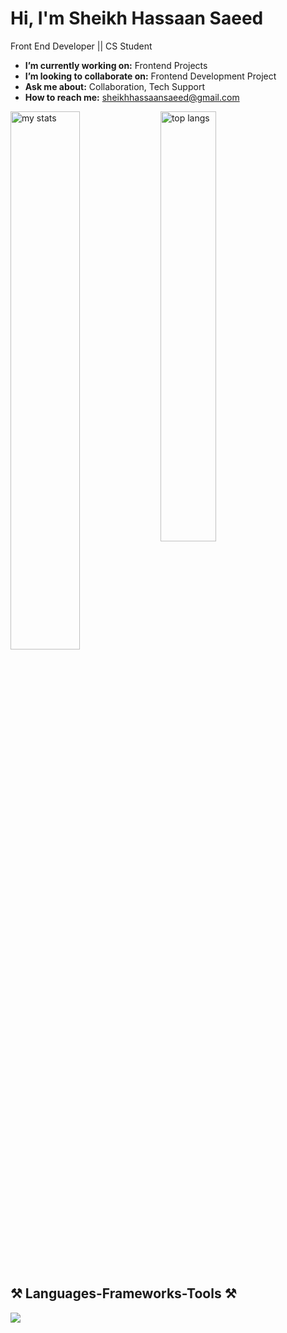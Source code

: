 # Hi, I'm Sheikh Hassaan Saeed
Front End Developer || CS Student



-  **I’m currently working on:** Frontend Projects
-  **I’m looking to collaborate on:** Frontend Development Project
-  **Ask me about:** Collaboration, Tech Support
-  **How to reach me:** sheikhhassaansaeed@gmail.com


<img alt="my stats" align="left" width="47%" src="https://github-readme-stats.vercel.app/api?username=sheikh-hassaan-saeed&show_icons=true&icon_color=2092fc&border_radius=10&rank_icon=github&theme=dark"/>
<img alt="top langs" align="left" width="42%" 
src="https://github-readme-stats.vercel.app/api/top-langs/?username=sheikh-hassaan-saeed&theme=dark&border_radius=10&layout=compact&cache_seconds=3600"/>


<br clear="both" />
<br/>

## ⚒️ Languages-Frameworks-Tools ⚒️

<p align="left">
  <a href="https://skillicons.dev">
  <img src="https://skillicons.dev/icons?i=html,css,js,react,figma,cpp,git,github,nodejs,npm,express,mongo&theme=dark" />
  </a>
</p>
















